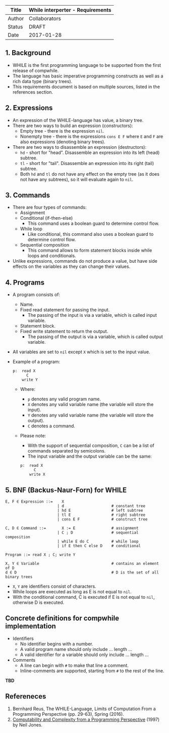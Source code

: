 | Title  | While interperter - Requirements  |
|--------|-----------------------------------|
| Author | Collaborators                     |
| Status | DRAFT                             |
| Date   | 2017-01-28                        |

## 1. Background
* WHILE is the first programming language to be supported from the first
  release of compwhile.
* The language has basic imperative programming constructs as well as a rich data
  type (binary trees).
* This requirements document is based on multiple sources, listed in the
  references section.

## 2. Expressions
* An expression of the WHILE-language has value, a binary tree.
* There are two ways to build an expression (constructors):
  * Empty tree - there is the expression `nil`.
  * Nonempty tree - there is the expressions `cons E F` where `E` and `F` are
    also expressions (denoting binary trees).
* There are two ways to disassemble an expression (destructors):
  * `hd` - short for "head". Disassemble an expression into its left (head)
    subtree.
  * `tl` - short for "tail". Disassemble an expression into its right (tail)
    subtree.
  * Both `hd` and `tl` do not have any effect on the empty tree (as it does not
    have any subtrees), so it will evaluate again to `nil`.

## 3. Commands
* There are four types of commands:
  * Assignment
  * Conditional (if-then-else)
    * This command uses a boolean guard to determine control flow.
  * While loop
    * Like conditional, this command also uses a boolean guard to determine control flow.
  * Sequential composition
    * This command allows to form statement blocks inside while loops and
      conditionals.
* Unlike expressions, commands do not produce a value, but have side effects on
  the variables as they can change their values.

## 4. Programs
* A program consists of:
  * Name.
  * Fixed read statement for passing the input.
    * The passing of the input is via a variable, which is called input
      variable.
  * Statement block.
  * Fixed write statement to return the output.
    * The passing of the output is via a variable, which is called output
      variable.
* All variables are set to `nil` except `X` which is set to the input value.
* Example of a program:

  ```
  p:  read X
        C
      write Y
  ```
  * Where:
    * `p` denotes any valid program name.
    * `X` denotes any valid variable name (the variable will store the input).
    * `Y` denotes any valid variable name (the variable will store the output).
    * `C` denotes a command.
  * Please note:
    * With the support of sequential composition, `C` can be a list of commands
      separated by semicolons.
    * The input variable and the output variable can be the same:

    ```
    p:  read X
          C
        write X
    ```

## 5. BNF (Backus-Naur-Forn) for WHILE
```
E, F ∈ Expression ::=    X
                       | d                     # constant tree
                       | hd E                  # left subtree
                       | tl E                  # right subtree
                       | cons E F              # construct tree

C, D ∈ Command ::=       X := E                # assignment
                       | C ; D                 # sequential composition
                       | while E do C          # while loop
                       | if E then C else D    # conditional

Program ::= read X ; C; write Y

X, Y ∈ Variable                                # contains an element of D
d ∈ D                                          # D is the set of all binary trees
```
* `X`, `Y` are identifiers consist of characters.
* While loops are executed as long as E is not equal to `nil`.
* With the conditional command, C is executed if E is not equal to `nil`,
  otherwise D is executed.

## Concrete definitions for compwhile implementation
* Identifiers
  * No identifier begins with a number.
  * A valid program name should only include ... length ...
  * A valid identifier for a variable should only include ... length ...
* Comments
  * A line can begin with `#` to make that line a comment.
  * Inline-comments are supported, starting from `#` to the rest of the line.

**TBD**
## Refereneces
1. Bernhard Reus, The WHILE-Language, Limits of Computation From a Programming
   Perspective (pp. 29-63), Spring (2016).
2. [Computability and Complexity from a Programming Perspective](http://www.diku.dk/~neil/Comp2book.html) (1997) by Neil Jones.
